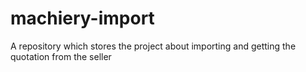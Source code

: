 # machiery-import
A repository which stores the project about importing and getting the quotation from the seller
